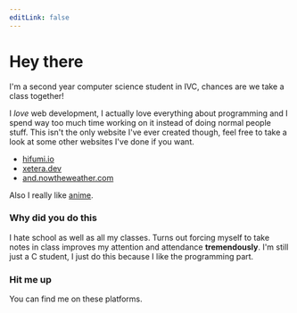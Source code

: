 ```yaml
---
editLink: false
---
```

# Hey there
I'm a second year computer science student in IVC, chances are we take a class together!

I *love* web development, I actually love everything about programming and I spend way too
much time working on it instead of doing normal people stuff. This isn't the only website
I've ever created though, feel free to take a look at some other websites I've done if you want.

* [hifumi.io](https://hifumi.io)
* [xetera.dev](https://xetera.dev) <Badge text="WIP" type="warning"/>
* [and.nowtheweather.com](https://and.nowtheweather.com)

Also I really like [anime](https://anilist.co/user/xetera).

### Why did you do this
I hate school as well as all my classes. Turns out forcing myself to take notes in class improves
my attention and attendance **tremendously**. I'm still just a C student,
I just do this because I like the programming part.

### Hit me up
You can find me on these platforms.

<Contact/>

